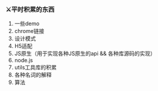 ### ⚔平时积累的东西

1. 一些demo
2. chrome链接
3. 设计模式
4. H5适配
5. JS原生（用于实现各种JS原生的api && 各种库源码的实现）
6. node.js
7. utils工具库的积累
8. 各种名词的解释
9. 算法